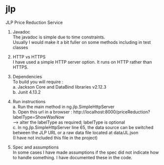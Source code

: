 # jlp
JLP Price Reduction Service

1. Javadoc<br>
  The javadoc is simple due to time constraints.<br>
  Usually I would make it a bit fuller on some methods including in test classes<br>

2. HTTP vs HTTPS<br>
  I have used a simple HTTP server option. It runs on HTTP rather than HTTPS.<br>

3. Dependencies<br>
  To build you will require :<br>
  a. Jackson Core and DataBind libraries v2.12.3<br>
  b. Junit 4.13.2<br>
  
4. Run instructions<br>
  a. Run the main method in ng.jlp.SimpleHttpServer<br>
  b. Open this url in a browser : http://localhost:8000/priceReduction?labelType=ShowWasNow<br>
      --> alter the labelType as required; labelType is optional <br>
  c. In ng.jlp.SimpleHttpServer line 65, the data source can be switched between the JLP URL or a raw data file located at data/JL.json<br>
    (I have not included this file in the project)<br>
  
5. Spec and assumptions<br>
  In some cases I have made assumptions if the spec did not indicate how to handle something. I have documented these in the code.<br>
